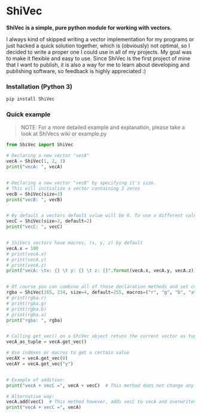 # ShiVec
__ShiVec is a simple, pure python module for working with vectors.__

I always kind of skipped writing a vector implementation for my programs or just hacked a quick solution together, which is (obviously) not optimal, so I decided to 
write a proper one I could use in all of my projects. My goal was to make it flexible and easy to use. Since ShiVec is the first project of mine that I want to 
publish, it is also a way for me to learn about developing and publishing software, so feedback is highly appreciated :)

### Installation (Python 3)
```python
pip install ShiVec
```

### Quick example
> NOTE: For a more detailed example and explanation, please take a look at ShiVecs wiki or example.py  

```python
from ShiVec import ShiVec

# Declaring a new vector "vecA"
vecA = ShiVec(1, 2, 3)
print("vecA: ", vecA)


# Declaring a new vector "vecB" by specifying it's size.
# This will initialize a vector containing 3 zeros
vecB = ShiVec(size=3)
print("vecB: ", vecB)


# By default a vectors default value will be 0. To use a different value do the following:
vecC = ShiVec(size=3, default=2)
print("vecC: ", vecC)


# ShiVecs vectors have macros, (x, y, z) by default
vecA.x = 100
# print(vecA.x)
# print(vecA.y)
# print(vecA.z)
print("vecA: \tx: {} \t y: {} \t z: {}".format(vecA.x, vecA.y, vecA.z))


# Of course you can combine all of those declaration methods and set custom macros
rgba = ShiVec(165, 234, size=4, default=255, macros=("r", "g", "b", "a"))
# print(rgba.r)
# print(rgba.g)
# print(rgba.b)
# print(rgba.a)
print("rgba: ", rgba)


# Calling get_vec() on a ShiVec object retuns the current vector as tuple
vecA_as_tuple = vecA.get_vec()

# Use indexes or macros to get a certain value
vecAX = vecA.get_vec(0)
vecAY = vecA.get_vec("y")


# Example of addition:
print("vecA + vecC =", vecA + vecC)  # This method does not change any of the vectors involved, it just returns the sum

# Alternative way:
vecA.add(vecC)  # This method however, adds vecC to vecA and overwrites vecAs contents with the sum
print("vecA + vecC =", vecA)
```
